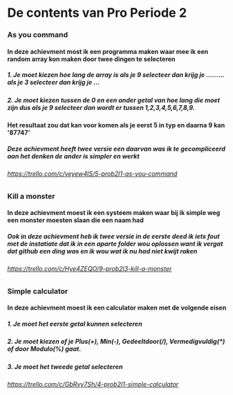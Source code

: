 # De contents van Pro Periode 2
 
### As you command
#### In deze achievment most ik een programma maken waar mee ik een random array kon maken door twee dingen te selecteren
##### 1. Je moet kiezen hoe lang de array is als je 9 selecteer dan krijg je ......... als je 3 selecteer dan krijg je ...
##### 2. Je moet kiezen tussen de 0 en een ander getal van hoe lang die moet zijn dus als je 9 selecteer dan wordt er tussen 1,2,3,4,5,6,7,8,9.
#### Het resultaat zou dat kan voor komen als je eerst 5 in typ en daarna 9 kan '87747'
##### Deze achievment heeft twee versie een daarvan was ik te gecompliceerd aan het denken de ander is simpler en werkt
###### https://trello.com/c/veyew4lS/5-prob2l1-as-you-command


### Kill a monster
#### In deze achievment moest ik een systeem maken waar bij ik simple weg een monster moesten slaan die een naam had
##### Ook in deze achievment heb ik twee versie in de eerste deed ik iets fout met de instatiate dat ik in een aparte folder wou oplossen want ik vergat dat github een ding was en ik wou wat ik nu had niet kwijt raken
###### https://trello.com/c/Hye4ZEQO/9-prob2l3-kill-a-monster

### Simple calculator
#### In deze achievment moest ik een calculator maken met de volgende eisen
##### 1. Je moet het eerste getal kunnen selecteren
##### 2. Je moet kiezen of je Plus(+), Min(-), Gedeeltdoor(/), Vermedigvuldig(*) of door Modulo(%) gaat.
##### 3. Je moet het tweede getal selecteren
###### https://trello.com/c/GbRvy7Sh/4-prob2l1-simple-calculator

###
